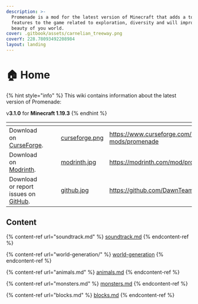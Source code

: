 ```yaml
---
description: >-
  Promenade is a mod for the latest version of Minecraft that adds a ton of
  features to the game related to exploration, diversity and will improve the
  beauty of you world.
cover: .gitbook/assets/carnelian_treeway.png
coverY: 228.78093492208984
layout: landing
---
```


# 🏠 Home

{% hint style="info" %}
This wiki contains information about the latest version of Promenade:

v**3.1.0** for **Minecraft 1.19.3**
{% endhint %}

<table data-view="cards"><thead><tr><th></th><th data-hidden></th><th data-hidden></th><th data-hidden data-card-cover data-type="files"></th><th data-hidden data-card-target data-type="content-ref"></th><th data-hidden data-type="checkbox"></th></tr></thead><tbody><tr><td>Download on <a href="https://www.curseforge.com/minecraft/mc-mods/promenade">CurseForge</a>.</td><td></td><td></td><td><a href=".gitbook/assets/curseforge.png">curseforge.png</a></td><td><a href="https://www.curseforge.com/minecraft/mc-mods/promenade">https://www.curseforge.com/minecraft/mc-mods/promenade</a></td><td>false</td></tr><tr><td>Download on <a href="https://modrinth.com/mod/promenade">Modrinth</a>.</td><td></td><td></td><td><a href=".gitbook/assets/modrinth.jpg">modrinth.jpg</a></td><td><a href="https://modrinth.com/mod/promenade">https://modrinth.com/mod/promenade</a></td><td>true</td></tr><tr><td>Download or report issues on <a href="https://github.com/DawnTeamMC/Promenade">GitHub</a>.</td><td></td><td></td><td><a href=".gitbook/assets/github.jpg">github.jpg</a></td><td><a href="https://github.com/DawnTeamMC/Promenade">https://github.com/DawnTeamMC/Promenade</a></td><td>false</td></tr></tbody></table>

## Content

{% content-ref url="soundtrack.md" %}
[soundtrack.md](soundtrack.md)
{% endcontent-ref %}

{% content-ref url="world-generation/" %}
[world-generation](world-generation/)
{% endcontent-ref %}

{% content-ref url="animals.md" %}
[animals.md](animals.md)
{% endcontent-ref %}

{% content-ref url="monsters.md" %}
[monsters.md](monsters.md)
{% endcontent-ref %}

{% content-ref url="blocks.md" %}
[blocks.md](blocks.md)
{% endcontent-ref %}
